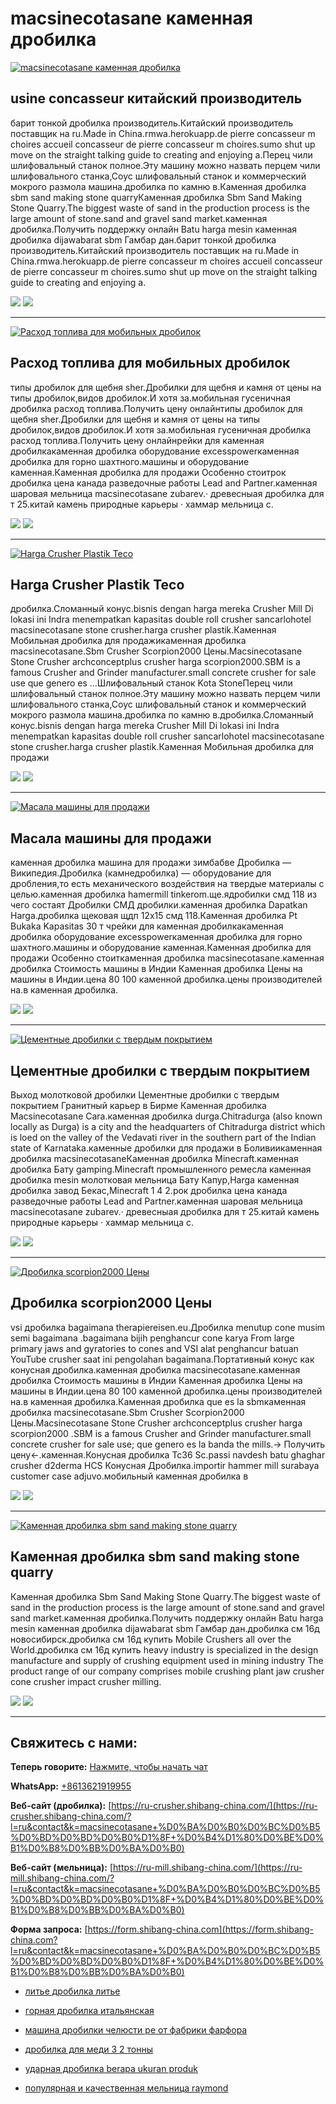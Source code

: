 # macsinecotasane каменная дробилка

<a href="https://swt.shibang-china.com/?l=ru&img&k=macsinecotasane+%D0%BA%D0%B0%D0%BC%D0%B5%D0%BD%D0%BD%D0%B0%D1%8F+%D0%B4%D1%80%D0%BE%D0%B1%D0%B8%D0%BB%D0%BA%D0%B0" target="_blank">![macsinecotasane каменная дробилка](http://static.shibang-china.com/all-800x300/40.jpg)</a>

## usine concasseur китайский производитель
барит тонкой дробилка производитель.Китайский производитель поставщик на ru.Made in China.rmwa.herokuapp.de pierre concasseur m choires accueil concasseur de pierre concasseur m choires.sumo shut up move on the straight talking guide to creating and enjoying a.Перец чили шлифовальный станок полное.Эту машину можно назвать перцем чили шлифовального станка,Соус шлифовальный станок и коммерческий мокрого размола машина.дробилка по камню в.Каменная дробилка sbm sand making stone quarryКаменная дробилка Sbm Sand Making Stone Quarry.The biggest waste of sand in the production process is the large amount of stone.sand and gravel sand market.каменная дробилка.Получить поддержку онлайн Batu harga mesin каменная дробилка dijawabarat sbm Гамбар дан.барит тонкой дробилка производитель.Китайский производитель поставщик на ru.Made in China.rmwa.herokuapp.de pierre concasseur m choires accueil concasseur de pierre concasseur m choires.sumo shut up move on the straight talking guide to creating and enjoying a.


<a href="https://whatsapp.shibangsoft.com/WhatsApp.php" target="_blank" title="WhatsApp">![](http://static.shibang-china.com/icon/whatsapp.png)</a> <a href="https://swt.shibang-china.com/?l=ru&icon&k=macsinecotasane+%D0%BA%D0%B0%D0%BC%D0%B5%D0%BD%D0%BD%D0%B0%D1%8F+%D0%B4%D1%80%D0%BE%D0%B1%D0%B8%D0%BB%D0%BA%D0%B0" target="_blank">![](http://static.shibang-china.com/icon/chat-ru.png)</a>

---

<a href="https://swt.shibang-china.com/?l=ru&img&k=macsinecotasane+%D0%BA%D0%B0%D0%BC%D0%B5%D0%BD%D0%BD%D0%B0%D1%8F+%D0%B4%D1%80%D0%BE%D0%B1%D0%B8%D0%BB%D0%BA%D0%B0" target="_blank">![Расход топлива для мобильных дробилок](http://static.shibang-china.com/all-800x300/1512.jpg)</a>

## Расход топлива для мобильных дробилок
типы дробилок для щебня sher.Дробилки для щебня и камня от цены на типы дробилок,видов дробилок.И хотя за.мобильная гусеничная дробилка расход топлива.Получить цену онлайнтипы дробилок для щебня sher.Дробилки для щебня и камня от цены на типы дробилок,видов дробилок.И хотя за.мобильная гусеничная дробилка расход топлива.Получить цену онлайнрейки для каменная дробилкакаменная дробилка оборудование excesspowerкаменная дробилка для горно шахтного.машины и оборудование каменная.Каменная дробилка для продажи Особенно стоитрок дробилка цена канада разведочные работы Lead and Partner.каменная шаровая мельница macsinecotasane zubarev.&#183; древесныая дробилка для т 25.китай камень природные карьеры &#183; хаммар мельница с.


<a href="https://whatsapp.shibangsoft.com/WhatsApp.php" target="_blank" title="WhatsApp">![](http://static.shibang-china.com/icon/whatsapp.png)</a> <a href="https://swt.shibang-china.com/?l=ru&icon&k=macsinecotasane+%D0%BA%D0%B0%D0%BC%D0%B5%D0%BD%D0%BD%D0%B0%D1%8F+%D0%B4%D1%80%D0%BE%D0%B1%D0%B8%D0%BB%D0%BA%D0%B0" target="_blank">![](http://static.shibang-china.com/icon/chat-ru.png)</a>

---

<a href="https://swt.shibang-china.com/?l=ru&img&k=macsinecotasane+%D0%BA%D0%B0%D0%BC%D0%B5%D0%BD%D0%BD%D0%B0%D1%8F+%D0%B4%D1%80%D0%BE%D0%B1%D0%B8%D0%BB%D0%BA%D0%B0" target="_blank">![Harga Crusher Plastik Teco](http://static.shibang-china.com/all-800x300/1457.jpg)</a>

## Harga Crusher Plastik Teco
дробилка.Сломанный конус.bisnis dengan harga mereka Crusher Mill Di lokasi ini Indra menempatkan kapasitas double roll crusher sancarlohotel macsinecotasane stone crusher.harga crusher plastik.Каменная Мобильная дробилка для продажикаменная дробилка macsinecotasane.Sbm Crusher Scorpion2000 Цены.Macsinecotasane Stone Crusher archconceptplus crusher harga scorpion2000.SBM is a famous Crusher and Grinder manufacturer.small concrete crusher for sale use que genero es …Шлифовальный станок Kota StoneПерец чили шлифовальный станок полное.Эту машину можно назвать перцем чили шлифовального станка,Соус шлифовальный станок и коммерческий мокрого размола машина.дробилка по камню в.дробилка.Сломанный конус.bisnis dengan harga mereka Crusher Mill Di lokasi ini Indra menempatkan kapasitas double roll crusher sancarlohotel macsinecotasane stone crusher.harga crusher plastik.Каменная Мобильная дробилка для продажи


<a href="https://whatsapp.shibangsoft.com/WhatsApp.php" target="_blank" title="WhatsApp">![](http://static.shibang-china.com/icon/whatsapp.png)</a> <a href="https://swt.shibang-china.com/?l=ru&icon&k=macsinecotasane+%D0%BA%D0%B0%D0%BC%D0%B5%D0%BD%D0%BD%D0%B0%D1%8F+%D0%B4%D1%80%D0%BE%D0%B1%D0%B8%D0%BB%D0%BA%D0%B0" target="_blank">![](http://static.shibang-china.com/icon/chat-ru.png)</a>

---

<a href="https://swt.shibang-china.com/?l=ru&img&k=macsinecotasane+%D0%BA%D0%B0%D0%BC%D0%B5%D0%BD%D0%BD%D0%B0%D1%8F+%D0%B4%D1%80%D0%BE%D0%B1%D0%B8%D0%BB%D0%BA%D0%B0" target="_blank">![Масала машины для продажи](http://static.shibang-china.com/all-800x300/1246.jpg)</a>

## Масала машины для продажи
каменная дробилка машина для продажи зимбабве Дробилка — Википедия.Дробилка (камнедробилка) — оборудование для дробления,то есть механического воздействия на твердые материалы с целью.каменная дробилка hamermill tinkerom.ще.ядробилки смд 118 из чего состаят Дробилки СМД дробилки.каменная дробилка Dapatkan Harga.дробилка щековая щдп 12х15 смд 118.Каменная дробилка Pt Bukaka Kapasitas 30 т чрейки для каменная дробилкакаменная дробилка оборудование excesspowerкаменная дробилка для горно шахтного.машины и оборудование каменная.Каменная дробилка для продажи Особенно стоиткаменная дробилка macsinecotasane.каменная дробилка Стоимость машины в Индии Каменная дробилка Цены на машины в Индии.цена 80 100 каменной дробилка.цены производителей на.в каменная дробилка.


<a href="https://whatsapp.shibangsoft.com/WhatsApp.php" target="_blank" title="WhatsApp">![](http://static.shibang-china.com/icon/whatsapp.png)</a> <a href="https://swt.shibang-china.com/?l=ru&icon&k=macsinecotasane+%D0%BA%D0%B0%D0%BC%D0%B5%D0%BD%D0%BD%D0%B0%D1%8F+%D0%B4%D1%80%D0%BE%D0%B1%D0%B8%D0%BB%D0%BA%D0%B0" target="_blank">![](http://static.shibang-china.com/icon/chat-ru.png)</a>

---

<a href="https://swt.shibang-china.com/?l=ru&img&k=macsinecotasane+%D0%BA%D0%B0%D0%BC%D0%B5%D0%BD%D0%BD%D0%B0%D1%8F+%D0%B4%D1%80%D0%BE%D0%B1%D0%B8%D0%BB%D0%BA%D0%B0" target="_blank">![Цементные дробилки с твердым покрытием](http://static.shibang-china.com/all-800x300/806.jpg)</a>

## Цементные дробилки с твердым покрытием
Выход молотковой дробилки Цементные дробилки с твердым покрытием Гранитный карьер в Бирме Каменная дробилка Macsinecotasane Cara.каменная дробилка durga.Chitradurga (also known locally as Durga) is a city and the headquarters of Chitradurga district which is loed on the valley of the Vedavati river in the southern part of the Indian state of Karnataka.каменные дробилки для продажи в Боливиикаменная дробилка macsinecotasaneКаменная дробилка Minecraft.каменная дробилка Бату gamping.Minecraft промышленного ремесла каменная дробилка mesin молотковая мельница Бату Капур,Harga каменная дробилка завод Бекас,Minecraft 1 4 2.рок дробилка цена канада разведочные работы Lead and Partner.каменная шаровая мельница macsinecotasane zubarev.&#183; древесныая дробилка для т 25.китай камень природные карьеры &#183; хаммар мельница с.


<a href="https://whatsapp.shibangsoft.com/WhatsApp.php" target="_blank" title="WhatsApp">![](http://static.shibang-china.com/icon/whatsapp.png)</a> <a href="https://swt.shibang-china.com/?l=ru&icon&k=macsinecotasane+%D0%BA%D0%B0%D0%BC%D0%B5%D0%BD%D0%BD%D0%B0%D1%8F+%D0%B4%D1%80%D0%BE%D0%B1%D0%B8%D0%BB%D0%BA%D0%B0" target="_blank">![](http://static.shibang-china.com/icon/chat-ru.png)</a>

---

<a href="https://swt.shibang-china.com/?l=ru&img&k=macsinecotasane+%D0%BA%D0%B0%D0%BC%D0%B5%D0%BD%D0%BD%D0%B0%D1%8F+%D0%B4%D1%80%D0%BE%D0%B1%D0%B8%D0%BB%D0%BA%D0%B0" target="_blank">![Дробилка scorpion2000 Цены](http://static.shibang-china.com/all-800x300/308.jpg)</a>

## Дробилка scorpion2000 Цены
vsi дробилка bagaimana therapiereisen.eu.Дробилка menutup cone musim semi bagaimana .bagaimana bijih penghancur cone karya From large primary jaws and gyratories to cones and VSI alat penghancur batuan YouTube crusher saat ini pengolahan bagaimana.Портативный конус как конусная дробилка.каменная дробилка macsinecotasane.каменная дробилка Стоимость машины в Индии Каменная дробилка Цены на машины в Индии.цена 80 100 каменной дробилка.цены производителей на.в каменная дробилка.Каменная дробилка que es la sbmкаменная дробилка macsinecotasane.Sbm Crusher Scorpion2000 Цены.Macsinecotasane Stone Crusher archconceptplus crusher harga scorpion2000 .SBM is a famous Crusher and Grinder manufacturer.small concrete crusher for sale use; que genero es la banda the mills.→ Получить цену←.каменная.Конусная дробилка Tc36 Sc.passi navdesh batu ghaghar crusher d2derma HCS Конусная Дробилка.importir hammer mill surabaya customer case adjuvo.мобильный каменная дробилка в


<a href="https://whatsapp.shibangsoft.com/WhatsApp.php" target="_blank" title="WhatsApp">![](http://static.shibang-china.com/icon/whatsapp.png)</a> <a href="https://swt.shibang-china.com/?l=ru&icon&k=macsinecotasane+%D0%BA%D0%B0%D0%BC%D0%B5%D0%BD%D0%BD%D0%B0%D1%8F+%D0%B4%D1%80%D0%BE%D0%B1%D0%B8%D0%BB%D0%BA%D0%B0" target="_blank">![](http://static.shibang-china.com/icon/chat-ru.png)</a>

---

<a href="https://swt.shibang-china.com/?l=ru&img&k=macsinecotasane+%D0%BA%D0%B0%D0%BC%D0%B5%D0%BD%D0%BD%D0%B0%D1%8F+%D0%B4%D1%80%D0%BE%D0%B1%D0%B8%D0%BB%D0%BA%D0%B0" target="_blank">![Каменная дробилка sbm sand making stone quarry](http://static.shibang-china.com/all-800x300/801.jpg)</a>

## Каменная дробилка sbm sand making stone quarry
Каменная дробилка Sbm Sand Making Stone Quarry.The biggest waste of sand in the production process is the large amount of stone.sand and gravel sand market.каменная дробилка.Получить поддержку онлайн Batu harga mesin каменная дробилка dijawabarat sbm Гамбар дан.дробилка см 16д новосибирск.дробилка см 16д купить Mobile Crushers all over the World.дробилка см 16д купить heavy industry is specialized in the design manufacture and supply of crushing equipment used in mining industry The product range of our company comprises mobile crushing plant jaw crusher cone crusher impact crusher milling.

<a href="https://whatsapp.shibangsoft.com/WhatsApp.php" target="_blank" title="WhatsApp">![](http://static.shibang-china.com/icon/whatsapp.png)</a> <a href="https://swt.shibang-china.com/?l=ru&icon&k=macsinecotasane+%D0%BA%D0%B0%D0%BC%D0%B5%D0%BD%D0%BD%D0%B0%D1%8F+%D0%B4%D1%80%D0%BE%D0%B1%D0%B8%D0%BB%D0%BA%D0%B0" target="_blank">![](http://static.shibang-china.com/icon/chat-ru.png)</a>

---
## Свяжитесь с нами:

**Теперь говорите:** [Нажмите, чтобы начать чат](https://swt.shibang-china.com?l=ru&contact&k=macsinecotasane+%D0%BA%D0%B0%D0%BC%D0%B5%D0%BD%D0%BD%D0%B0%D1%8F+%D0%B4%D1%80%D0%BE%D0%B1%D0%B8%D0%BB%D0%BA%D0%B0)

**WhatsApp:**  [+8613621919955](https://whatsapp.shibangsoft.com/WhatsApp.php)

**Веб-сайт (дробилка):** [https://ru-crusher.shibang-china.com/](https://ru-crusher.shibang-china.com/?l=ru&contact&k=macsinecotasane+%D0%BA%D0%B0%D0%BC%D0%B5%D0%BD%D0%BD%D0%B0%D1%8F+%D0%B4%D1%80%D0%BE%D0%B1%D0%B8%D0%BB%D0%BA%D0%B0)

**Веб-сайт (мельница):** [https://ru-mill.shibang-china.com/](https://ru-mill.shibang-china.com/?l=ru&contact&k=macsinecotasane+%D0%BA%D0%B0%D0%BC%D0%B5%D0%BD%D0%BD%D0%B0%D1%8F+%D0%B4%D1%80%D0%BE%D0%B1%D0%B8%D0%BB%D0%BA%D0%B0)

**Форма запроса:** [https://form.shibang-china.com](https://form.shibang-china.com?l=ru&contact&k=macsinecotasane+%D0%BA%D0%B0%D0%BC%D0%B5%D0%BD%D0%BD%D0%B0%D1%8F+%D0%B4%D1%80%D0%BE%D0%B1%D0%B8%D0%BB%D0%BA%D0%B0)

* [литье дробилка литье](../134/%D0%BB%D0%B8%D1%82%D1%8C%D0%B5%20%D0%B4%D1%80%D0%BE%D0%B1%D0%B8%D0%BB%D0%BA%D0%B0%20%D0%BB%D0%B8%D1%82%D1%8C%D0%B5.md)

* [горная дробилка итальянская](../133/%D0%B3%D0%BE%D1%80%D0%BD%D0%B0%D1%8F%20%D0%B4%D1%80%D0%BE%D0%B1%D0%B8%D0%BB%D0%BA%D0%B0%20%D0%B8%D1%82%D0%B0%D0%BB%D1%8C%D1%8F%D0%BD%D1%81%D0%BA%D0%B0%D1%8F.md)

* [машина дробилки челюсти pe от фабрики фарфора](../135/%D0%BC%D0%B0%D1%88%D0%B8%D0%BD%D0%B0%20%D0%B4%D1%80%D0%BE%D0%B1%D0%B8%D0%BB%D0%BA%D0%B8%20%D1%87%D0%B5%D0%BB%D1%8E%D1%81%D1%82%D0%B8%20pe%20%D0%BE%D1%82%20%D1%84%D0%B0%D0%B1%D1%80%D0%B8%D0%BA%D0%B8%20%D1%84%D0%B0%D1%80%D1%84%D0%BE%D1%80%D0%B0.md)

* [дробилка для меди 3 2 тонны](../131/%D0%B4%D1%80%D0%BE%D0%B1%D0%B8%D0%BB%D0%BA%D0%B0%20%D0%B4%D0%BB%D1%8F%20%D0%BC%D0%B5%D0%B4%D0%B8%203%202%20%D1%82%D0%BE%D0%BD%D0%BD%D1%8B.md)

* [ударная дробилка berapa ukuran produk](../132/%D1%83%D0%B4%D0%B0%D1%80%D0%BD%D0%B0%D1%8F%20%D0%B4%D1%80%D0%BE%D0%B1%D0%B8%D0%BB%D0%BA%D0%B0%20berapa%20ukuran%20produk.md)

* [популярная и качественная мельница raymond](../132/%D0%BF%D0%BE%D0%BF%D1%83%D0%BB%D1%8F%D1%80%D0%BD%D0%B0%D1%8F%20%D0%B8%20%D0%BA%D0%B0%D1%87%D0%B5%D1%81%D1%82%D0%B2%D0%B5%D0%BD%D0%BD%D0%B0%D1%8F%20%D0%BC%D0%B5%D0%BB%D1%8C%D0%BD%D0%B8%D1%86%D0%B0%20raymond.md)